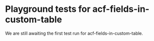 # Playground tests for acf-fields-in-custom-table
We are still awaiting the first test run for acf-fields-in-custom-table.
